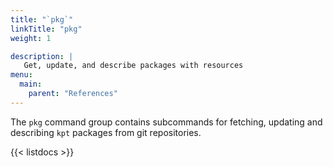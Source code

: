 ```yaml
---
title: "`pkg`"
linkTitle: "pkg"
weight: 1

description: |
   Get, update, and describe packages with resources
menu:
  main:
    parent: "References"
---
```


<!--mdtogo:Short
    Get, update, and describe packages with resources
-->

<!--mdtogo:Long-->
The `pkg` command group contains subcommands for fetching, updating and describing `kpt` packages
from git repositories.

<!--mdtogo-->

{{< listdocs >}}